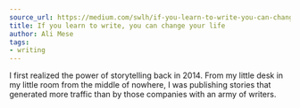 ```yaml
---
source_url: https://medium.com/swlh/if-you-learn-to-write-you-can-change-your-life-d0df747e02c8
title: If you learn to write, you can change your life
author: Ali Mese
tags:
- writing
---
```


I first realized the power of storytelling back in 2014. From my little desk in my little room from the middle of nowhere, I was publishing stories that generated more traffic than by those companies with an army of writers.
